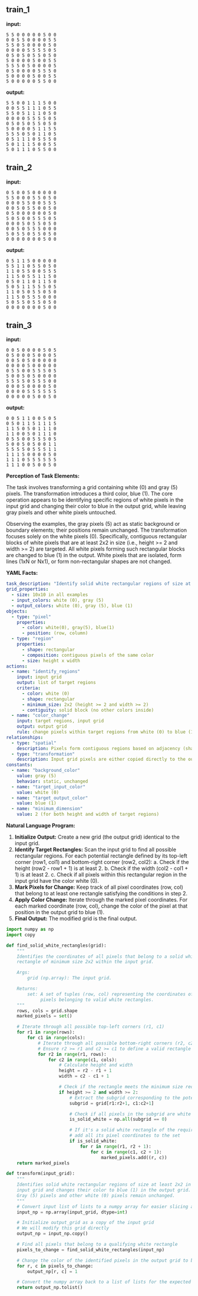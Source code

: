 
## train_1

**input:**
```
5 5 0 0 0 0 0 5 0 0
0 0 5 5 0 0 0 0 5 5
5 5 0 5 0 0 0 0 5 0
0 0 0 0 5 5 5 5 0 5
0 5 0 5 0 5 5 0 5 0
5 0 0 0 0 5 0 0 5 5
5 5 5 0 5 0 0 0 0 5
0 5 0 0 0 0 5 5 5 0
5 0 0 0 0 5 0 0 5 5
5 0 0 0 0 0 5 5 0 0
```


**output:**
```
5 5 0 0 1 1 1 5 0 0
0 0 5 5 1 1 1 0 5 5
5 5 0 5 1 1 1 0 5 0
0 0 0 0 5 5 5 5 0 5
0 5 0 5 0 5 5 0 5 0
5 0 0 0 0 5 1 1 5 5
5 5 5 0 5 0 1 1 0 5
0 5 1 1 1 0 5 5 5 0
5 0 1 1 1 5 0 0 5 5
5 0 1 1 1 0 5 5 0 0
```


## train_2

**input:**
```
0 5 0 0 5 0 0 0 0 0
5 5 0 0 0 5 5 0 5 0
0 0 0 5 5 0 0 5 5 5
0 0 5 0 5 5 0 0 5 0
0 5 0 0 0 0 0 0 5 0
5 0 5 0 0 5 5 5 0 5
0 0 0 5 0 5 5 0 5 0
0 0 5 0 5 5 5 0 0 0
5 0 5 5 0 5 5 0 5 0
0 0 0 0 0 0 0 5 0 0
```


**output:**
```
0 5 1 1 5 0 0 0 0 0
5 5 1 1 0 5 5 0 5 0
1 1 0 5 5 0 0 5 5 5
1 1 5 0 5 5 1 1 5 0
0 5 0 1 1 0 1 1 5 0
5 0 5 1 1 5 5 5 0 5
1 1 0 5 0 5 5 0 5 0
1 1 5 0 5 5 5 0 0 0
5 0 5 5 0 5 5 0 5 0
0 0 0 0 0 0 0 5 0 0
```


## train_3

**input:**
```
0 0 5 0 0 0 0 5 0 5
0 5 0 0 0 5 0 0 0 5
0 0 5 0 5 0 0 0 0 0
0 0 0 0 5 0 0 0 0 0
0 5 5 0 0 5 5 5 0 5
5 0 0 5 0 5 0 0 0 0
5 5 5 5 0 5 5 5 0 0
0 0 0 5 0 0 0 0 5 0
0 0 0 0 5 5 5 5 5 5
0 0 0 0 0 5 0 0 5 0
```


**output:**
```
0 0 5 1 1 0 0 5 0 5
0 5 0 1 1 5 1 1 1 5
1 1 5 0 5 0 1 1 1 0
1 1 0 0 5 0 1 1 1 0
0 5 5 0 0 5 5 5 0 5
5 0 0 5 0 5 0 0 1 1
5 5 5 5 0 5 5 5 1 1
1 1 1 5 0 0 0 0 5 0
1 1 1 0 5 5 5 5 5 5
1 1 1 0 0 5 0 0 5 0
```

**Perception of Task Elements:**

The task involves transforming a grid containing white (0) and gray (5) pixels. The transformation introduces a third color, blue (1). The core operation appears to be identifying specific regions of white pixels in the input grid and changing their color to blue in the output grid, while leaving gray pixels and other white pixels untouched.

Observing the examples, the gray pixels (5) act as static background or boundary elements; their positions remain unchanged. The transformation focuses solely on the white pixels (0). Specifically, contiguous rectangular blocks of white pixels that are at least 2x2 in size (i.e., height >= 2 and width >= 2) are targeted. All white pixels forming such rectangular blocks are changed to blue (1) in the output. White pixels that are isolated, form lines (1xN or Nx1), or form non-rectangular shapes are not changed.

**YAML Facts:**


```yaml
task_description: "Identify solid white rectangular regions of size at least 2x2 in the input grid and change their color to blue in the output grid."
grid_properties:
  - size: 10x10 in all examples
  - input_colors: white (0), gray (5)
  - output_colors: white (0), gray (5), blue (1)
objects:
  - type: "pixel"
    properties:
      - color: white(0), gray(5), blue(1)
      - position: (row, column)
  - type: "region"
    properties:
      - shape: rectangular
      - composition: contiguous pixels of the same color
      - size: height x width
actions:
  - name: "identify_regions"
    input: input grid
    output: list of target regions
    criteria:
      - color: white (0)
      - shape: rectangular
      - minimum_size: 2x2 (height >= 2 and width >= 2)
      - contiguity: solid block (no other colors inside)
  - name: "color_change"
    input: target regions, input grid
    output: output grid
    rule: change pixels within target regions from white (0) to blue (1)
relationships:
  - type: "spatial"
    description: Pixels form contiguous regions based on adjacency (sharing sides).
  - type: "transformation"
    description: Input grid pixels are either copied directly to the output grid or changed based on whether they belong to an identified target region.
constants:
  - name: "background_color"
    value: gray (5)
    behavior: static, unchanged
  - name: "target_input_color"
    value: white (0)
  - name: "target_output_color"
    value: blue (1)
  - name: "minimum_dimension"
    value: 2 (for both height and width of target regions)
```


**Natural Language Program:**

1.  **Initialize Output:** Create a new grid (the output grid) identical to the input grid.
2.  **Identify Target Rectangles:** Scan the input grid to find all possible rectangular regions. For each potential rectangle defined by its top-left corner (row1, col1) and bottom-right corner (row2, col2):
    a.  Check if the height (row2 - row1 + 1) is at least 2.
    b.  Check if the width (col2 - col1 + 1) is at least 2.
    c.  Check if all pixels within this rectangular region in the input grid have the color white (0).
3.  **Mark Pixels for Change:** Keep track of all pixel coordinates (row, col) that belong to at least one rectangle satisfying the conditions in step 2.
4.  **Apply Color Change:** Iterate through the marked pixel coordinates. For each marked coordinate (row, col), change the color of the pixel at that position in the output grid to blue (1).
5.  **Final Output:** The modified grid is the final output.
```python
import numpy as np
import copy

def find_solid_white_rectangles(grid):
    """
    Identifies the coordinates of all pixels that belong to a solid white (0)
    rectangle of minimum size 2x2 within the input grid.

    Args:
        grid (np.array): The input grid.

    Returns:
        set: A set of tuples (row, col) representing the coordinates of
             pixels belonging to valid white rectangles.
    """
    rows, cols = grid.shape
    marked_pixels = set()

    # Iterate through all possible top-left corners (r1, c1)
    for r1 in range(rows):
        for c1 in range(cols):
            # Iterate through all possible bottom-right corners (r2, c2)
            # Ensure r2 >= r1 and c2 >= c1 to define a valid rectangle
            for r2 in range(r1, rows):
                for c2 in range(c1, cols):
                    # Calculate height and width
                    height = r2 - r1 + 1
                    width = c2 - c1 + 1

                    # Check if the rectangle meets the minimum size requirement (2x2)
                    if height >= 2 and width >= 2:
                        # Extract the subgrid corresponding to the potential rectangle
                        subgrid = grid[r1:r2+1, c1:c2+1]

                        # Check if all pixels in the subgrid are white (0)
                        is_solid_white = np.all(subgrid == 0)

                        # If it's a solid white rectangle of the required size,
                        # add all its pixel coordinates to the set
                        if is_solid_white:
                            for r in range(r1, r2 + 1):
                                for c in range(c1, c2 + 1):
                                    marked_pixels.add((r, c))
    return marked_pixels

def transform(input_grid):
    """
    Identifies solid white rectangular regions of size at least 2x2 in the
    input grid and changes their color to blue (1) in the output grid.
    Gray (5) pixels and other white (0) pixels remain unchanged.
    """
    # Convert input list of lists to a numpy array for easier slicing and checking
    input_np = np.array(input_grid, dtype=int)

    # Initialize output_grid as a copy of the input grid
    # We will modify this grid directly
    output_np = input_np.copy()

    # Find all pixels that belong to a qualifying white rectangle
    pixels_to_change = find_solid_white_rectangles(input_np)

    # Change the color of the identified pixels in the output grid to blue (1)
    for r, c in pixels_to_change:
        output_np[r, c] = 1

    # Convert the numpy array back to a list of lists for the expected output format
    return output_np.tolist()
```
